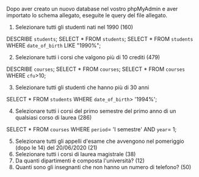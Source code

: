 Dopo aver creato un nuovo database nel vostro phpMyAdmin e aver importato lo schema allegato, eseguite le query del file allegato.

1. Selezionare tutti gli studenti nati nel 1990 (160)

DESCRIBE `students`;
SELECT * FROM `students`;
SELECT * FROM `students` WHERE `date_of_birth` LIKE "1990%";

2. Selezionare tutti i corsi che valgono più di 10 crediti (479)

DESCRIBE `courses`;
SELECT * FROM `courses`;
SELECT * FROM `courses` WHERE `cfu`>10;

3. Selezionare tutti gli studenti che hanno più di 30 anni

SELECT * FROM `students` 
WHERE `date_of_birth`> '1994%';

4. Selezionare tutti i corsi del primo semestre del primo anno di un qualsiasi corso di laurea (286)

SELECT * FROM `courses` WHERE `period`= 'I semestre' AND `year`= 1;

5. Selezionare tutti gli appelli d'esame che avvengono nel pomeriggio (dopo le 14) del 20/06/2020 (21)
6. Selezionare tutti i corsi di laurea magistrale (38)
7. Da quanti dipartimenti è composta l'università? (12)
8. Quanti sono gli insegnanti che non hanno un numero di telefono? (50)